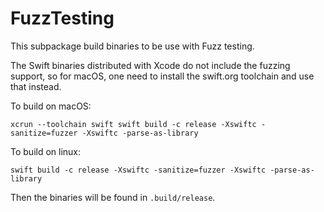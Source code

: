 # FuzzTesting

This subpackage build binaries to be use with Fuzz testing.

The Swift binaries distributed with Xcode do not include the fuzzing support, so
for macOS, one need to install the swift.org toolchain and use that instead.

To build on macOS:

```
xcrun --toolchain swift swift build -c release -Xswiftc -sanitize=fuzzer -Xswiftc -parse-as-library
```

To build on linux:
```
swift build -c release -Xswiftc -sanitize=fuzzer -Xswiftc -parse-as-library
```

Then the binaries will be found in `.build/release`.
